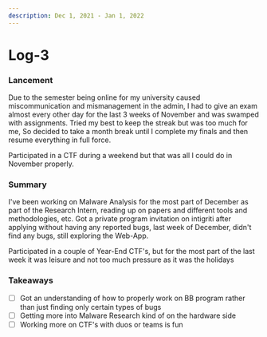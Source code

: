 ```yaml
---
description: Dec 1, 2021 - Jan 1, 2022
---
```


# Log-3

### Lancement

Due to the semester being online for my university caused miscommunication and mismanagement in the admin, I had to give an exam almost every other day for the last 3 weeks of November and was swamped with assignments. Tried my best to keep the streak but was too much for me, So decided to take a month break until I complete my finals and then resume everything in full force.

Participated in a CTF during a weekend but that was all I could do in November properly.

### Summary

I've been working on Malware Analysis for the most part of December as part of the Research Intern, reading up on papers and different tools and methodologies, etc. Got a private program invitation on intigriti after applying without having any reported bugs, last week of December, didn't find any bugs, still exploring the Web-App.

Participated in a couple of Year-End CTF's, but for the most part of the last week it was leisure and not too much pressure as it was the holidays

### Takeaways

* [ ] Got an understanding of how to properly work on BB program rather than just finding only certain types of bugs
* [ ] Getting more into Malware Research kind of on the hardware side
* [ ] Working more on CTF's with duos or teams is fun&#x20;
